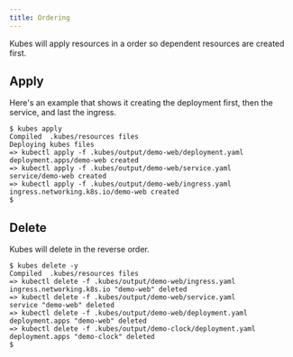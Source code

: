 ```yaml
---
title: Ordering
---
```


Kubes will apply resources in a order so dependent resources are created first.

## Apply

Here's an example that shows it creating the deployment first, then the service, and last the ingress.

    $ kubes apply
    Compiled  .kubes/resources files
    Deploying kubes files
    => kubectl apply -f .kubes/output/demo-web/deployment.yaml
    deployment.apps/demo-web created
    => kubectl apply -f .kubes/output/demo-web/service.yaml
    service/demo-web created
    => kubectl apply -f .kubes/output/demo-web/ingress.yaml
    ingress.networking.k8s.io/demo-web created
    $

## Delete

Kubes will delete in the reverse order.

    $ kubes delete -y
    Compiled  .kubes/resources files
    => kubectl delete -f .kubes/output/demo-web/ingress.yaml
    ingress.networking.k8s.io "demo-web" deleted
    => kubectl delete -f .kubes/output/demo-web/service.yaml
    service "demo-web" deleted
    => kubectl delete -f .kubes/output/demo-web/deployment.yaml
    deployment.apps "demo-web" deleted
    => kubectl delete -f .kubes/output/demo-clock/deployment.yaml
    deployment.apps "demo-clock" deleted
    $